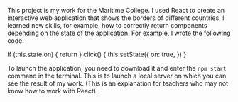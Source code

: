 
This project is my work for the Maritime College. I used React to create an interactive web application that shows the borders of different countries. I learned new skills, for example, how to correctly return components depending on the state of the application. For example, I wrote the following code:


if (this.state.on) {
  return <Border />
}
click() {
  this.setState({
    on: true,
  })
}


To launch the application, you need to download it and enter the `npm start` command in the terminal. This is to launch a local server on which you can see the result of my work. (This is an explanation for teachers who may not know how to work with React).
